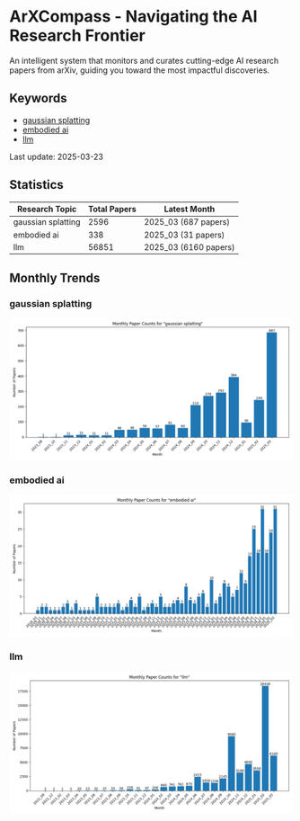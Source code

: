 # ArXCompass - Navigating the AI Research Frontier
An intelligent system that monitors and curates cutting-edge AI research papers from arXiv, guiding you toward the most impactful discoveries.

## Keywords

- [gaussian splatting](gaussian_splatting/)
- [embodied ai](embodied_ai/)
- [llm](llm/)

Last update: 2025-03-23

## Statistics

| Research Topic | Total Papers | Latest Month |
| --- | --- | --- |
| gaussian splatting | 2596 | 2025_03 (687 papers) |
| embodied ai | 338 | 2025_03 (31 papers) |
| llm | 56851 | 2025_03 (6160 papers) |

## Monthly Trends

### gaussian splatting

![Monthly Paper Counts for gaussian splatting](gaussian_splatting/monthly_stats.png)

### embodied ai

![Monthly Paper Counts for embodied ai](embodied_ai/monthly_stats.png)

### llm

![Monthly Paper Counts for llm](llm/monthly_stats.png)


